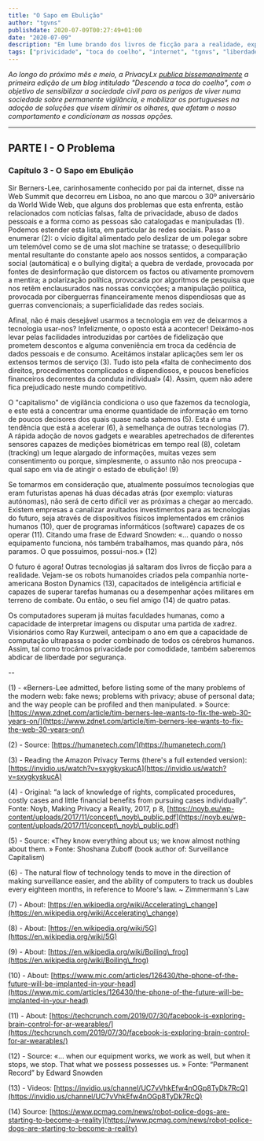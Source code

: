 ```yaml
---
title: "O Sapo em Ebulição"
author: "tgvns"
publishdate: 2020-07-09T00:27:49+01:00
date: "2020-07-09"
description: "Em lume brando dos livros de ficção para a realidade, explorando o uso que fazemos da tecnologia, e que está a concentrar uma enorme quantidade de informação em torno de poucos decisores dos quais quase nada sabemos."
tags: ["privicidade", "toca do coelho", "internet", "tgnvs", "liberdade"]
---
```


*Ao longo do próximo mês e meio, a PrivacyLx [publica bissemanalmente](/tags/toca-do-coelho/) a primeira edição de um blog intitulado "Descendo a toca do coelho", com o objetivo de sensibilizar a sociedade civil para os perigos de viver numa sociedade sobre permanente vigilância, e mobilizar os portugueses na adoção de soluções que visem dirimir os olhares, que afetam o nosso comportamento e condicionam as nossas opções.*

---

## PARTE I - O Problema



### Capítulo 3 - O Sapo em Ebulição

Sir Berners-Lee, carinhosamente conhecido por pai da internet, disse na Web Summit que decorreu em Lisboa, no ano que marcou o 30º aniversário da World Wide Web, que alguns dos problemas que esta enfrenta, estão relacionados com notícias falsas, falta de privacidade, abuso de dados pessoais e a forma como as pessoas são catalogadas e manipuladas (1). Podemos estender esta lista, em particular às redes sociais. Passo a enumerar (2): o vício digital alimentado pelo deslizar de um polegar sobre um telemóvel como se de uma slot machine se tratasse; o desequilíbrio mental resultante do constante apelo aos nossos sentidos, a comparação social (automática) e o bullying digital; a quebra de verdade, provocada por fontes de desinformação que distorcem os factos ou ativamente promovem a mentira; a polarização política, provocada por algoritmos de pesquisa que nos retêm enclausurados nas nossas convicções; a manipulação política, provocada por ciberguerras financeiramente menos dispendiosas que as guerras convencionais; a superficialidade das redes sociais.

Afinal, não é mais desejável usarmos a tecnologia em vez de deixarmos a tecnologia usar-nos? Infelizmente, o oposto está a acontecer! Deixámo-nos levar pelas facilidades introduzidas por cartões de fidelização que prometem descontos e alguma conveniência em troca da cedência de dados pessoais e de consumo. Aceitámos instalar aplicações sem ler os extensos termos de serviço (3). Tudo isto pela «falta de conhecimento dos direitos, procedimentos complicados e dispendiosos, e poucos benefícios financeiros decorrentes da conduta individual» (4). Assim, quem não adere fica prejudicado neste mundo competitivo.

O "capitalismo" de vigilância condiciona o uso que fazemos da tecnologia, e este está a concentrar uma enorme quantidade de informação em torno de poucos decisores dos quais quase nada sabemos (5). Esta é uma tendência que está a acelerar (6), à semelhança de outras tecnologias (7). A rápida adoção de novos gadgets e wearables apetrechados de diferentes sensores capazes de medições biométricas em tempo real (8), coletam (tracking) um leque alargado de informações, muitas vezes sem consentimento ou porque, simplesmente, o assunto não nos preocupa - qual sapo em via de atingir o estado de ebulição! (9)



Se tomarmos em consideração que, atualmente possuímos tecnologias que eram futuristas apenas há duas décadas atrás (por exemplo: viaturas autónomas), não será de certo difícil ver as próximas a chegar ao mercado. Existem empresas a canalizar avultados investimentos para as tecnologias do futuro, seja através de dispositivos físicos implementados em crânios humanos (10), quer de programas informáticos (software) capazes de os operar (11). Citando uma frase de Edward Snowden: «... quando o nosso equipamento funciona, nós também trabalhamos, mas quando pára, nós paramos. O que possuímos, possui-nos.» (12)

O futuro é agora! Outras tecnologias já saltaram dos livros de ficção para a realidade. Vejam-se os robots humanoides criados pela companhia norte-americana Boston Dynamics (13), capacitados de inteligência artificial e capazes de superar tarefas humanas ou a desempenhar ações militares em terreno de combate. Ou então, o seu fiel amigo (14) de quatro patas.

Os computadores superam já muitas faculdades humanas, como a capacidade de interpretar imagens ou disputar uma partida de xadrez. Visionários como Ray Kurzweil, antecipam o ano em que a capacidade de computação ultrapassa o poder combinado de todos os cérebros humanos. Assim, tal como trocámos privacidade por comodidade, também saberemos abdicar de liberdade por segurança.

--

(1) - «Berners-Lee admitted, before listing some of the many problems of the modern web: fake news; problems with privacy; abuse of personal data; and the way people can be profiled and then manipulated. » Source: [https://www.zdnet.com/article/tim-berners-lee-wants-to-fix-the-web-30-years-on/](https://www.zdnet.com/article/tim-berners-lee-wants-to-fix-the-web-30-years-on/)



(2) - Source: [https://humanetech.com/](https://humanetech.com/)



(3) - Reading the Amazon Privacy Terms (there's a full extended version): [https://invidio.us/watch?v=sxygkyskucA](https://invidio.us/watch?v=sxygkyskucA)



(4) - Original: “a lack of knowledge of rights, complicated procedures, costly cases and little financial benefits from pursuing cases individually”. Fonte: Noyb, Making Privacy a Reality, 2017, p 8, [https://noyb.eu/wp-content/uploads/2017/11/concept\_noyb\_public.pdf](https://noyb.eu/wp-content/uploads/2017/11/concept\_noyb\_public.pdf)



(5) - Source: «They know everything about us; we know almost nothing about them. » Fonte: Shoshana Zuboff (book author of: Surveillance Capitalism)



(6) - The natural flow of technology tends to move in the direction of making surveillance easier, and the ability of computers to track us doubles every eighteen months, in reference to Moore's law. ~ Zimmermann's Law



(7) - About: [https://en.wikipedia.org/wiki/Accelerating\_change](https://en.wikipedia.org/wiki/Accelerating\_change)



(8) - About: [https://en.wikipedia.org/wiki/5G](https://en.wikipedia.org/wiki/5G)



(9) - About: [https://en.wikipedia.org/wiki/Boiling\_frog](https://en.wikipedia.org/wiki/Boiling\_frog)



(10) - About: [https://www.mic.com/articles/126430/the-phone-of-the-future-will-be-implanted-in-your-head](https://www.mic.com/articles/126430/the-phone-of-the-future-will-be-implanted-in-your-head)



(11) - About: [https://techcrunch.com/2019/07/30/facebook-is-exploring-brain-control-for-ar-wearables/](https://techcrunch.com/2019/07/30/facebook-is-exploring-brain-control-for-ar-wearables/) 



(12) - Source: «... when our equipment works, we work as well, but when it stops, we stop. That what we possess possesses us. » Fonte: “Permanent Record” by Edward Snowden



(13) - Videos: [https://invidio.us/channel/UC7vVhkEfw4nOGp8TyDk7RcQ](https://invidio.us/channel/UC7vVhkEfw4nOGp8TyDk7RcQ)



(14) Source: [https://www.pcmag.com/news/robot-police-dogs-are-starting-to-become-a-reality](https://www.pcmag.com/news/robot-police-dogs-are-starting-to-become-a-reality)


